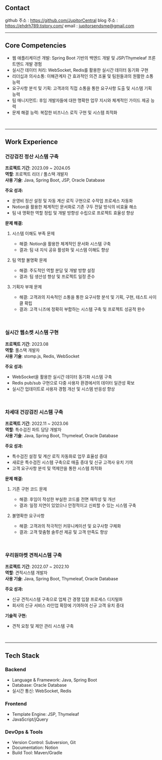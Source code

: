 

##  Contact

github 주소 : https://github.com/JupitorCentral
blog 주소 : https://ehdrh789.tistory.com/
email : jupitorsendsme@gmail.com

---

## Core Competencies
- 웹 애플리케이션 개발: Spring Boot 기반의 백엔드 개발 및 JSP/Thymeleaf 프론트엔드 개발 경험
- 실시간 데이터 처리: WebSocket, Redis를 활용한 실시간 데이터 동기화 구현
- 리더십과 의사소통: 이해관계자 간 효과적인 의견 조율 및 팀원들과의 원활한 소통 능력
- 요구사항 분석 및 기획: 고객과의 직접 소통을 통한 요구사항 도출 및 시스템 기획 능력
- 팀 매니지먼트: 후임 개발자들에 대한 명확한 업무 지시와 체계적인 가이드 제공 능력
- 문제 해결 능력: 복잡한 비즈니스 로직 구현 및 시스템 최적화

<br>

---
## Work Experience

### 건강검진 정산 시스템 구축

**프로젝트 기간**: 2023.09 ~ 2024.05  
**역할**: 프로젝트 리더 / 풀스택 개발자  
**사용 기술**: Java, Spring Boot, JSP, Oracle Database

**주요 성과:**
- 운영비 정산 설정 및 자동 계산 로직 구현으로 수작업 프로세스 자동화
- Notion을 활용한 체계적인 문서화로 기존 구두 전달 방식의 비효율 해소
- 팀 내 명확한 역할 정립 및 개발 방향성 수립으로 프로젝트 효율성 향상

**문제 해결:**
1. 시스템 이해도 부족 문제
   - 해결: Notion을 활용한 체계적인 문서화 시스템 구축
   - 결과: 팀 내 지식 공유 활성화 및 시스템 이해도 향상

2. 팀 역할 불명확 문제
   - 해결: 주도적인 역할 분담 및 개발 방향 설정
   - 결과: 팀 생산성 향상 및 프로젝트 일정 준수

3. 기획자 부재 문제
   - 해결: 고객과의 지속적인 소통을 통한 요구사항 분석 및 기획, 구현, 테스트 사이클 확립
   - 결과: 고객 니즈에 정확히 부합하는 시스템 구축 및 프로젝트 성공적 완수

<br>

### 실시간 웹소켓 시스템 구현
**프로젝트 기간**: 2023.08  
**역할**: 풀스택 개발자  
**사용 기술**: stomp.js, Redis, WebSocket

**주요 성과:**
- WebSocket을 활용한 실시간 데이터 동기화 시스템 구축
- Redis pub/sub 구현으로 다중 사용자 환경에서의 데이터 일관성 확보
- 실시간 업데이트로 사용자 경험 개선 및 시스템 반응성 향상

<br>

### 차세대 건강검진 시스템 구축
**프로젝트 기간**: 2022.11 ~ 2023.06  
**역할**: 특수검진 파트 담당 개발자  
**사용 기술**: Java, Spring Boot, Thymeleaf, Oracle Database

**주요 성과:**
- 특수검진 설정 및 계산 로직 자동화로 업무 효율성 증대
- 새로운 특수검진 시스템 구축으로 매출 증대 및 신규 고객사 유치 기여
- 고객 요구사항 분석 및 역제안을 통한 시스템 최적화

**문제 해결:**
1. 기존 구현 코드 문제
   - 해결: 후임이 작성한 부실한 코드를 전면 재작성 및 개선
   - 결과: 일정 지연이 있었으나 안정적이고 신뢰할 수 있는 시스템 구축

2. 불명확한 요구사항
   - 해결: 고객과의 적극적인 커뮤니케이션 및 요구사항 구체화
   - 결과: 고객 맞춤형 솔루션 제공 및 고객 만족도 향상

<br>

### 우리원마켓 견적시스템 구축
**프로젝트 기간**: 2022.07 ~ 2022.10  
**역할**: 견적시스템 개발자  
**사용 기술**: Java, Spring Boot, Thymeleaf, Oracle Database

**주요 성과:**
- 신규 견적시스템 구축으로 업체 간 경쟁 입찰 프로세스 디지털화
- 회사의 신규 서비스 라인업 확장에 기여하여 신규 고객 유치 증대

**기술적 구현:**
- 견적 요청 및 제안 관리 시스템 구축

<br>

---

## Tech Stack

### Backend
- Language & Framework: Java, Spring Boot
- Database: Oracle Database
- 실시간 통신: WebSocket, Redis

### Frontend
- Template Engine: JSP, Thymeleaf
- JavaScript/jQuery

### DevOps & Tools
- Version Control: Subversion, Git
- Documentation: Notion
- Build Tool: Maven/Gradle

